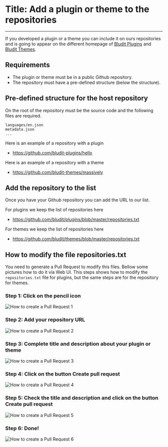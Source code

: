 # Title: Add a plugin or theme to the repositories
<!-- Position: 1 -->
---
If you developed a plugin or a theme you can include it on ours repositories and is going to appear on the different homepage of [Bludit Plugins](https://plugins.bludit.com) and [Bludit Themes](https://themes.bludit.com).

## Requirements
- The plugin or theme must be in a public Github repository.
- The repository must have a pre-defined structure (below the structure).

## Pre-defined structure for the host repository
On the root of the repository must be the source code and the following files are required.
```
languages/en.json
metadata.json
...
```

Here is an example of a repository with a plugin
- https://github.com/bludit-plugins/hello

Here is an example of a repository with a theme
- https://github.com/bludit-themes/massively

## Add the repository to the list
Once you have your Github repository you can add the URL to our list.

For plugins we keep the list of repositories here
- https://github.com/bludit/plugins/blob/master/repositories.txt

For themes we keep the list of repositories here
- https://github.com/bludit/themes/blob/master/repositories.txt

## How to modify the file repositories.txt
You need to generate a Pull Request to modify this files. Bellow some pictures how to do it via Web UI. This steps shows how to modify the `repositories.txt` file for plugins, but the same steps are for the repository for themes.

### Step 1: Click on the pencil icon
![How to create a Pull Request 1](https://df6m0u2ovo2fu.cloudfront.net/images/documentation-english/how-to-pull-request-1.png)

### Step 2: Add your repository URL
![How to create a Pull Request 2](https://df6m0u2ovo2fu.cloudfront.net/images/documentation-english/how-to-pull-request-2.png)

### Step 3: Complete title and description about your plugin or theme
![How to create a Pull Request 3](https://df6m0u2ovo2fu.cloudfront.net/images/documentation-english/how-to-pull-request-3.png)

### Step 4: Click on the button Create pull request
![How to create a Pull Request 4](https://df6m0u2ovo2fu.cloudfront.net/images/documentation-english/how-to-pull-request-4.png)

### Step 5: Check the title and description and click on the button Create pull request
![How to create a Pull Request 5](https://df6m0u2ovo2fu.cloudfront.net/images/documentation-english/how-to-pull-request-5.png)

### Step 6: Done!
![How to create a Pull Request 6](https://df6m0u2ovo2fu.cloudfront.net/images/documentation-english/how-to-pull-request-6.png)
